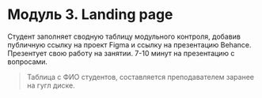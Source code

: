 # Модуль 3. Landing page
Студент заполняет сводную таблицу модульного контроля, добавив публичную ссылку на проект Figma и ссылку на презентацию Behance. 
Презентует свою работу на занятии. 7-10 минут на презентацию с вопросами.
> Таблица с ФИО студентов, составляется преподавателем заранее на гугл диске.
